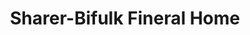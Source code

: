 ---
title: "Sharer-Bifulk Fineral Home"
url: /albany/sharer-bifulk-fineral-home/
shop: Bestattungen
---
